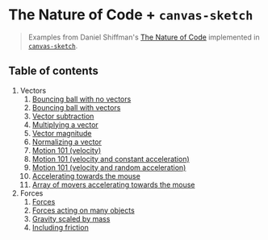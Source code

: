 # The Nature of Code + `canvas-sketch`

> Examples from Daniel Shiffman's [The Nature of Code](https://natureofcode.com)
> implemented in [`canvas-sketch`](https://github.com/mattdesl/canvas-sketch).

## Table of contents

1. Vectors
   1. [Bouncing ball with no vectors](./01-vectors/01-bouncing-ball-with-no-vectors/)
   2. [Bouncing ball with vectors](./01-vectors/02-bouncing-ball-with-vectors/)
   3. [Vector subtraction](./01-vectors/03-vector-subtraction/)
   4. [Multiplying a vector](./01-vectors/04-multiplying-a-vector/)
   5. [Vector magnitude](./01-vectors/05-vector-magnitude/)
   6. [Normalizing a vector](./01-vectors/06-normalizing-a-vector/)
   7. [Motion 101 (velocity)](./01-vectors/07-motion-101-velocity/)
   8. [Motion 101 (velocity and constant acceleration)](./01-vectors/08-motion-101-velocity-constant-acceleration/)
   9. [Motion 101 (velocity and random acceleration)](./01-vectors/09-motion-101-velocity-random-acceleration/)
   10. [Accelerating towards the mouse](./01-vectors/10-accelerating-towards-the-mouse/)
   11. [Array of movers accelerating towards the mouse](./01-vectors/11-array-movers-accelerating-towards-mouse/)
2. Forces
   1. [Forces](./02-forces/01-forces/)
   2. [Forces acting on many objects](./02-forces/02-forces-acting-on-many-objects/)
   3. [Gravity scaled by mass](./02-forces/03-gravity-scaled-by-mass/)
   4. [Including friction](./02-forces/04-including-friction/)
